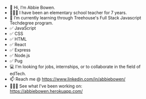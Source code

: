 - 👋 Hi, I’m Abbie Bowen.
- 👩🏽‍🏫 I have been an elementary school teacher for 7 years. 
- 🌱 I’m currently learning through Treehouse's Full Stack Javascript Techdegree program.
- ✅ JavaScript
- ✅ CSS
- ✅ HTML
- ✅ React
- ✅ Express
- ✅ Node.js
- ✅ Pug
- 💻 I'm looking for jobs, internships, or to collaborate in the field of edTech.
- 📫 Reach me @ https://www.linkedin.com/in/abbiebowen/
- 👩🏽‍💻 See what I've been working on: https://abbiebowen.herokuapp.com/

